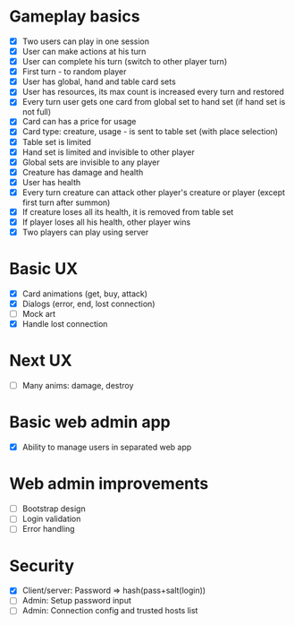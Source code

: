 # Gameplay basics

- [x] Two users can play in one session
- [x] User can make actions at his turn
- [x] User can complete his turn (switch to other player turn)
- [x] First turn - to random player
- [x] User has global, hand and table card sets
- [x] User has resources, its max count is increased every turn and restored
- [x] Every turn user gets one card from global set to hand set (if hand set is not full)
- [x] Card can has a price for usage
- [x] Card type: creature, usage - is sent to table set (with place selection)
- [x] Table set is limited
- [x] Hand set is limited and invisible to other player
- [x] Global sets are invisible to any player
- [x] Creature has damage and health
- [x] User has health
- [x] Every turn creature can attack other player's creature or player (except first turn after summon)
- [x] If creature loses all its health, it is removed from table set
- [x] If player loses all his health, other player wins
- [x] Two players can play using server

# Basic UX

- [x] Card animations (get, buy, attack)
- [x] Dialogs (error, end, lost connection)
- [ ] Mock art
- [x] Handle lost connection

# Next UX

- [ ] Many anims: damage, destroy

# Basic web admin app

- [x] Ability to manage users in separated web app

# Web admin improvements

- [ ] Bootstrap design
- [ ] Login validation
- [ ] Error handling

# Security

- [x] Client/server: Password => hash(pass+salt(login))
- [ ] Admin: Setup password input
- [ ] Admin: Connection config and trusted hosts list
